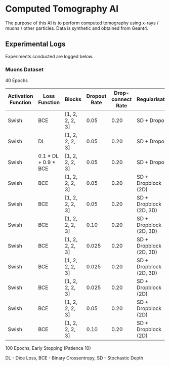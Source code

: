 # Computed Tomography AI

The purpose of this AI is to perform computed tomography using x-rays / muons / other particles. 
Data is synthetic and obtained from Geant4.

## Experimental Logs

Experiments conducted are logged below.

### Muons Dataset

40 Epochs

| Activation Function | Loss Function        | Blocks          | Dropout Rate | Drop-connect Rate | Regularisation          | Attention | Accuracy |
|---------------------|----------------------|-----------------|--------------|-------------------|-------------------------|-----------|----------|
| Swish               | BCE                  | [1, 2, 2, 2, 3] | 0.05         | 0.20              | SD + Dropout            | None      | 93.9%    |
| Swish               | DL                   | [1, 2, 2, 2, 3] | 0.05         | 0.20              | SD + Dropout            | None      | 91.9%    |
| Swish               | 0.1 * DL + 0.9 * BCE | [1, 2, 2, 2, 3] | 0.05         | 0.20              | SD + Dropout            | None      | 93.5%    |
| Swish               | BCE                  | [1, 2, 2, 2, 3] | 0.05         | 0.20              | SD + Dropblock (2D)     | None      | 94.4%    |
| Swish               | BCE                  | [1, 2, 2, 2, 3] | 0.05         | 0.20              | SD + Dropblock (2D, 3D) | None      | 94.2%    |
| Swish               | BCE                  | [1, 2, 2, 2, 3] | 0.10         | 0.20              | SD + Dropblock (2D, 3D) | None      | 88.6%    |
| Swish               | BCE                  | [1, 2, 2, 2, 3] | 0.025        | 0.20              | SD + Dropblock (2D, 3D) | None      | 94.0%    |
| Swish               | BCE                  | [1, 2, 2, 2, 3] | 0.025        | 0.20              | SD + Dropblock (2D, 3D) | SE        | 94.4%    |
| Swish               | BCE                  | [1, 2, 2, 2, 3] | 0.025        | 0.20              | SD + Dropblock (2D)     | SE        | 94.2%    |
| Swish               | BCE                  | [1, 2, 2, 2, 3] | 0.05         | 0.20              | SD + Dropblock (2D)     | SE        | 94.0%    |
| Swish               | BCE                  | [1, 2, 2, 2, 3] | 0.10         | 0.20              | SD + Dropblock (2D)     | SE        | 94.5%    |

100 Epochs, Early Stopping (Patience 10)


DL - Dice Loss, BCE - Binary Crossentropy, SD - Stochastic Depth
